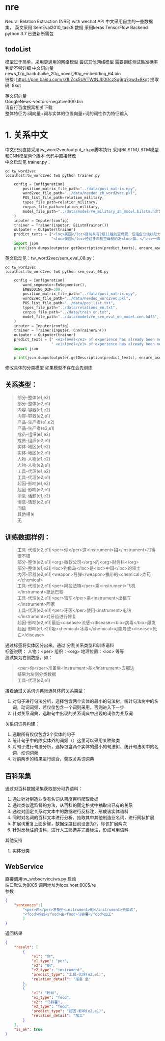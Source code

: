 # nre 
Neural Relation Extraction (NRE) with wechat API
中文采用自主的一些数据集，
英文采用 SemEval2010_task8 数据
采用keras TensorFlow Backend
python 3.7
已更新所需包

## todoList
模型过于简单，采用更通用的网络模型
尝试其他网络模型
需要训练测试集准确率判断不够详细
中文词向量  
news_12g_baidubaike_20g_novel_90g_embedding_64.bin  
链接: https://pan.baidu.com/s/1LZcx5UVTWtNJb0GczSg6rg?pwd=8kqt 提取码: 8kqt 

英文词向量  
GoogleNews-vectors-negative300.bin  
请自行百度搜索相关下载  
整体特征为:词向量+词与实体的位置向量+词的词性作为特征输入

# 1. 关系中文
中文识别直接采用tw_word2vec/output_zh.py脚本执行
采用BiLSTM,LSTM模型和CNN模型两个版本
代码中直接修改  
中文启动见 trainer.py：
``` shell
cd tw_word2vec
localhost:tw_word2vec tw$ python trainer.py
```
```python
    config = Configuration(
        position_matrix_file_path="../data/posi_matrix.npy",
        word2vec_file_path="../data/needed_zh_word2vec.pkl",
        POS_list_file_path=relation_military,
        types_file_path=relation_military,
        corpus_file_path=relation_military,
        model_file_path="../data/model/re_military_zh_model.bilstm.hdf5",
    )
    inputer = Inputer(config)
    trainer = Trainer(inputer, BiLstmTrainer())
    outputer = Outputer(trainer)
    predict_texts = ["<loc>美国</loc>目前共有2级11艘航空母舰，包括企业级核动力航母1艘，尼米兹级核动力航母10<loc>艘，</loc>全部采用核动力发动机",
                     "<loc>美国</loc>经过多年航空母舰的发<loc>展，</loc>一直以来都是全球拥有最多、排水量和体积最大、舰载机搭载数量最多、作战效率最强大、而且全部使用核动力航空母舰的国家"]
    import json
    print(json.dumps(outputer.getDescription(predict_texts), ensure_ascii=False))
```  
英文启动见：tw_word2vec/sem_eval_08.py：
``` shell
cd tw_word2vec
localhost:tw_word2vec tw$ python sem_eval_08.py
```
```python
    config = Configuration(
        word_segmentor=EnSegmentor(),
        EMBEDDING_DIM=300,
        position_matrix_file_path="../data/posi_matrix.npy",
        word2vec_file_path="../data/needed_word2vec.pkl",
        POS_list_file_path="../data/pos_list.txt",
        types_file_path="../data/relations_en.txt",
        corpus_file_path="../data/train_en.txt",
        model_file_path="../data/model/re_sem_eval_en_model.cnn.hdf5",
    )
    inputer = Inputer(config)
    trainer = Trainer(inputer, CnnTrainerEn())
    outputer = Outputer(trainer)
    predict_texts = [" <e1>level</e1> of experience has already been mentioned in the previous <e2>chapter</e2>.",
                     " <e1>level</e1> of experience has already been mentioned in the previous <e2>chapter</e2>."]
    import json

    print(json.dumps(outputer.getDescription(predict_texts), ensure_ascii=False))
```


修改具体的分类模型 如果模型不存在会先训练


## 关系类型：

>部分-整体(e1,e2)  
部分-整体(e2,e1)  
内容-容器(e1,e2)  
内容-容器(e2,e1)  
产品-生产者(e1,e2)  
产品-生产者(e2,e1)  
成员-组织(e1,e2)  
成员-组织(e2,e1)  
实体-地区(e1,e2)  
实体-地区(e2,e1)  
人物-人物(e1,e2)  
人物-人物(e2,e1)  
工具-代理(e1,e2)  
工具-代理(e2,e1)  
起因-影响(e1,e2)  
起因-影响(e2,e1)  
消息-话题(e1,e2)  
消息-话题(e2,e1)  
同级  
其他相关  
无

## 训练数据样例：

>工具-代理(e2,e1)|\<per>你\</per>这\<instrument>招\</instrument>打得很不错  
部分-整体(e2,e1)|\<org>微软公司\</org>的\<org>财务科\</org>  
部分-整体(e1,e2)|\<loc>钓鱼岛\</loc>是\<loc>中国\</loc>的领土  
内容-容器(e2,e1)|\<weapon>导弹\</weapon>携带的\<chemical>炸药\</chemical>  
工具-代理(e2,e1)|\<per>阿拉法特\</per>乘\<instrument>飞机\</instrument>抵达巴黎  
工具-代理(e2,e1)|\<per>雷军\</per>乘\<instrument>出租车\</instrument>回家  
工具-代理(e2,e1)|\<per>牙医\</per>使用\<instrument>电钻\</instrument>对牙齿进行修复  
起因-影响(e2,e1)|最近\<disease>流感\</disease>\<bio>病毒\</bio>爆发  
起因-影响(e1,e2)|吸\<chemical>冰毒\</chemical>可能导致\<disease>死亡\</disease>  

通过标签将实体区分出来。通过|分割关系类型和训练语料  
标签说明： 人物：\<per>  组织：\<org>  地理位置：\<loc> 等等   
测试集为右侧数据，如：  
> \<per>你\</per>准备坐\<instrument>船\</instrument>去那边  
结果为左侧分类数据    
> 工具-代理(e2,e1)

接着通过关系词词典筛选具体的关系类型：
1. 对句子进行句法分析，选择包含两个实体的最小的句法树，统计句法树中的名词，动词词频，若仅仅包含一个词则采用，否则进入下一步
2. 针对关系词典，选取句中出现的关系词典中出现的词作为关系词

关系词词典构建：
1. 选取所有仅仅包含2个实体的句子
2. 统计句子中的除实体外的词频（）这里可以采用某种聚类
3. 对句子进行句法分析，选择包含两个实体的最小的句法树，统计句法树中的名词，动词词频
4. 对前两步的结果进行综合，获取关系词词典

## 百科采集
通过对百科数据采集获取部分可靠语料：
1. 通过针对制造业专有名词从百度百科爬取数据
2. 通过类似远监督的方法，从百科的固定格式中抽取出已有的关系
3. 通过对固定关系对文本中的数据进行反标注，形成该实体语料
4. 同时对名词的百科文本进行分析，抽取其中其他制造业名词，进行网状扩展
5. 扩展词重复上面步骤，数据深度目前设置为2，即仅扩展两次
6. 针对反标注的语料，进行人工筛选并完善标注，形成可用语料

其他支持
1. 实体分类

## WebService
直接调用tw_webservice/ws.py 启动  
端口默认为8005 调用地址为localhost:8005/re  
参数
``` json
{
	"sentences":[
		"<per>你</per>准备坐<instrument>船</instrument>去那边",
		"<food>粉丝</food>由<food>马铃薯</food>加工"
		]
}
```

返回结果
``` json
{
    "result": [
        {
            "e1": "你",
            "e1_type": "per",
            "e2": "船",
            "e2_type": "instrument",
            "predict_type": "工具-代理(e2,e1)",
            "relation_detail": "准备 坐"
        },
        {
            "e1": "粉丝",
            "e1_type": "food",
            "e2": "马铃薯",
            "e2_type": "food",
            "predict_type": "起因-影响(e2,e1)",
            "relation_detail": "加工"
        }
    ],
    "is_ok": true
}
```

